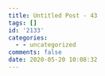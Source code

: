 ```yaml
---
title: Untitled Post - 43
tags: []
id: '2133'
categories:
  - - uncategorized
comments: false
date: 2020-05-20 10:08:32
---
```

